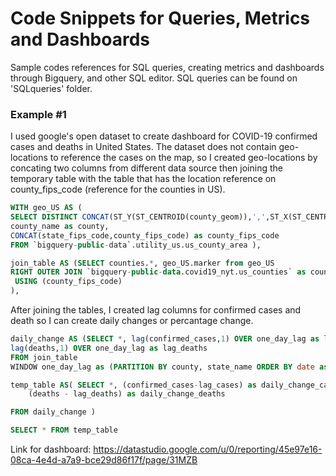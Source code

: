 # Code Snippets for Queries, Metrics and Dashboards 

 Sample codes references for SQL queries, creating metrics and dashboards through Bigquery, and other SQL editor. SQL queries can be found on 'SQLqueries' folder.  
  
### Example #1 

 I used google's open dataset to create dashboard for COVID-19 confirmed cases and deaths in United States. The dataset does not contain geo-locations to reference the cases on the map, so I created geo-locations by concating two columns from different data source then joining the temporary table with the table that has the location reference on county_fips_code (reference for the counties in US).
	
```SQL 
WITH geo_US AS (
SELECT DISTINCT CONCAT(ST_Y(ST_CENTROID(county_geom)),',',ST_X(ST_CENTROID(county_geom))) AS marker,  
county_name as county, 
CONCAT(state_fips_code,county_fips_code) as county_fips_code
FROM `bigquery-public-data`.utility_us.us_county_area ),

join_table AS (SELECT counties.*, geo_US.marker from geo_US 
RIGHT OUTER JOIN `bigquery-public-data.covid19_nyt.us_counties` as counties
 USING (county_fips_code)
),

```
After joining the tables, I created lag columns for confirmed cases and death so I can create daily changes or percantage change. 
```SQL
daily_change AS (SELECT *, lag(confirmed_cases,1) OVER one_day_lag as lag_cases,
lag(deaths,1) OVER one_day_lag as lag_deaths
FROM join_table 
WINDOW one_day_lag as (PARTITION BY county, state_name ORDER BY date asc)),

temp_table AS( SELECT *, (confirmed_cases-lag_cases) as daily_change_cases, 
	(deaths - lag_deaths) as daily_change_deaths 

FROM daily_change )

SELECT * FROM temp_table 

```
Link for dashboard: https://datastudio.google.com/u/0/reporting/45e97e16-08ca-4e4d-a7a9-bce29d86f17f/page/31MZB
